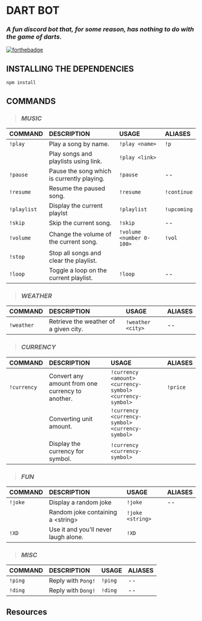 # **DART BOT**
### *A fun discord bot that, for some reason, has nothing to do with the game of darts.*

[![forthebadge](https://forthebadge.com/images/badges/made-with-javascript.svg)](https://forthebadge.com) 

## **INSTALLING THE DEPENDENCIES**

 `npm install`

## **COMMANDS**

>### *MUSIC*

| COMMAND    | DESCRIPTION  | USAGE  | ALIASES |
| :--------- | :----------- | :----- | :-------|
| `!play`    | Play a song by name.                 | `!play <name>` | `!p`|
|            | Play songs and playlists using link. | `!play <link>`
| `!pause`   | Pause the song which is currently playing.| `!pause` | --|
| `!resume`  | Resume the paused song. | `!resume` | `!continue` |
| `!playlist`| Display the current playlst | `!playlist` | `!upcoming` |
| `!skip`    | Skip the current song. |`!skip` | -- |
| `!volume`  | Change the volume of the current song. | `!volume <number 0-100>` | `!vol` |
| `!stop`    | Stop all songs and clear the playlist.
| `!loop`    | Toggle a loop on the current playlist. | `!loop` | -- |


>### *WEATHER*
| COMMAND   | DESCRIPTION  | USAGE  | ALIASES |
| :-------  | :----------- | :----- | :-------|
| `!weather`| Retrieve the weather of a given city. | `!weather <city>` | -- |

>### *CURRENCY*
| COMMAND    | DESCRIPTION  | USAGE  | ALIASES |
| :-------   | :----------- | :----- | :-------|
| `!currency`| Convert any amount from one currency to another. | `!currency <amount> <currency-symbol> <currency-symbol>` | `!price` |
|            | Converting unit amount.                          | `!currency <currency-symbol> <currency-symbol>` |
|            | Display the currency for symbol.                 | `!currency <currency-symbol>` |

>### *FUN*
| COMMAND | DESCRIPTION       | USAGE   | ALIASES |
| :-------| :---------------- | :------ | :-------|
| `!joke` | Display a random joke | `!joke` | -- |
|         | Random joke containing a \<string\> | `!joke <string>`
| `!XD`   | Use it and you'll never laugh alone.| `!XD` |


>### *MISC*
| COMMAND | DESCRIPTION       | USAGE   | ALIASES |
| :-------| :---------------- | :------ | :-------|
| `!ping` | Reply with `Pong!`| `!ping` | --      |
| `!ding` | Reply with `Dong!`| `!ding` | --      |



## **Resources**
